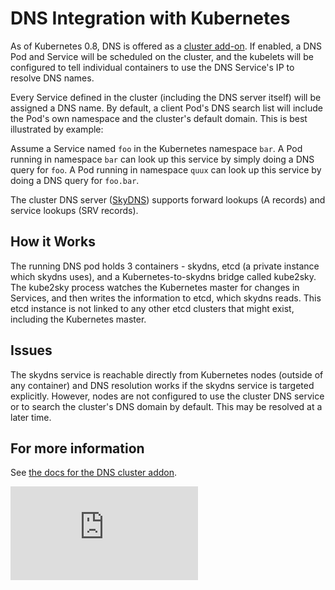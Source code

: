 <!-- BEGIN MUNGE: UNVERSIONED_WARNING -->


<!-- END MUNGE: UNVERSIONED_WARNING -->

# DNS Integration with Kubernetes

As of Kubernetes 0.8, DNS is offered as a [cluster add-on](http://releases.k8s.io/v1.0.2/cluster/addons/README.md).
If enabled, a DNS Pod and Service will be scheduled on the cluster, and the kubelets will be
configured to tell individual containers to use the DNS Service's IP to resolve DNS names.

Every Service defined in the cluster (including the DNS server itself) will be
assigned a DNS name.  By default, a client Pod's DNS search list will
include the Pod's own namespace and the cluster's default domain.  This is best
illustrated by example:

Assume a Service named `foo` in the Kubernetes namespace `bar`.  A Pod running
in namespace `bar` can look up this service by simply doing a DNS query for
`foo`.  A Pod running in namespace `quux` can look up this service by doing a
DNS query for `foo.bar`.

The cluster DNS server ([SkyDNS](https://github.com/skynetservices/skydns))
supports forward lookups (A records) and service lookups (SRV records).

## How it Works

The running DNS pod holds 3 containers - skydns, etcd (a private instance which skydns uses),
and a Kubernetes-to-skydns bridge called kube2sky.  The kube2sky process
watches the Kubernetes master for changes in Services, and then writes the
information to etcd, which skydns reads.  This etcd instance is not linked to
any other etcd clusters that might exist, including the Kubernetes master.

## Issues

The skydns service is reachable directly from Kubernetes nodes (outside
of any container) and DNS resolution works if the skydns service is targeted
explicitly. However, nodes are not configured to use the cluster DNS service or
to search the cluster's DNS domain by default.  This may be resolved at a later
time.

## For more information

See [the docs for the DNS cluster addon](http://releases.k8s.io/v1.0.2/cluster/addons/dns/README.md).


<!-- BEGIN MUNGE: IS_VERSIONED -->
<!-- TAG IS_VERSIONED -->
<!-- END MUNGE: IS_VERSIONED -->


<!-- BEGIN MUNGE: GENERATED_ANALYTICS -->
[![Analytics](https://kubernetes-site.appspot.com/UA-36037335-10/GitHub/docs/admin/dns.md?pixel)]()
<!-- END MUNGE: GENERATED_ANALYTICS -->
